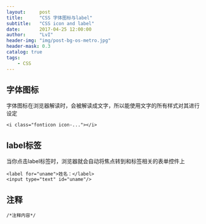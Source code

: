 ```yaml
---
layout:     post
title:      "CSS 字体图标与label"
subtitle:   "CSS icon and label"
date:       2017-04-25 12:00:00
author:     "LvI"
header-img: "img/post-bg-os-metro.jpg"
header-mask: 0.3
catalog: true
tags:
    - CSS
---
```



## 字体图标

字体图标在浏览器解读时，会被解读成文字，所以能使用文字的所有样式对其进行设定

```
<i class="fonticon icon-..."></i>
```

## label标签

当你点击label标签时，浏览器就会自动将焦点转到和标签相关的表单控件上 

```
<label for="uname">姓名：</label>
<input type="text" id="uname"/>
```

## 注释

```
/*注释内容*/
```